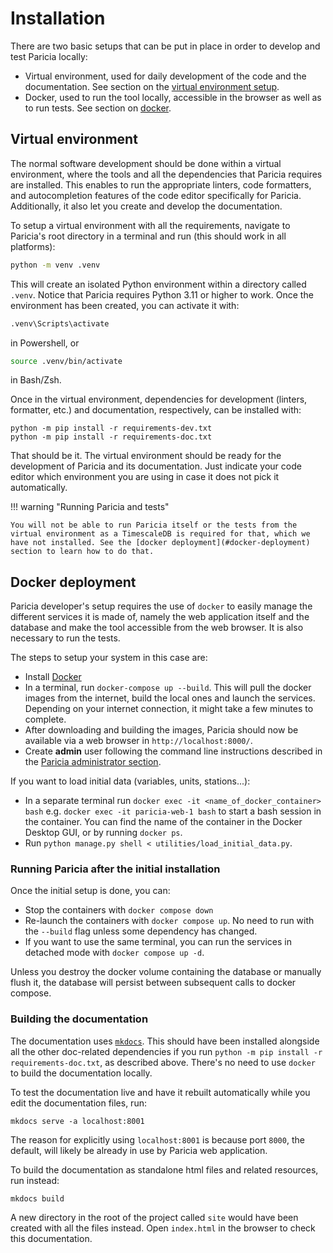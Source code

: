 # Installation

There are two basic setups that can be put in place in order to develop and test Paricia locally:

- Virtual environment, used for daily development of the code and the documentation. See section on the [virtual environment setup](#virtual-environment).
- Docker, used to run the tool locally, accessible in the browser as well as to run tests. See section on [docker](#docker-deployment).

## Virtual environment

The normal software development should be done within a virtual environment, where the tools and all the dependencies that Paricia requires are installed. This enables to run the appropriate linters, code formatters, and autocompletion features of the code editor specifically for Paricia. Additionally, it also let you create and develop the documentation.

To setup a virtual environment with all the requirements, navigate to Paricia's root directory in a terminal and run (this should work in all platforms):

```bash
python -m venv .venv
```

This will create an isolated Python environment within a directory called `.venv`. Notice that Paricia requires Python 3.11 or higher to work. Once the environment has been created, you can activate it with:

```ps
.venv\Scripts\activate
```

in Powershell, or

```bash
source .venv/bin/activate
```

in Bash/Zsh.

Once in the virtual environment, dependencies for development (linters, formatter, etc.) and documentation, respectively, can be installed with:

```
python -m pip install -r requirements-dev.txt
python -m pip install -r requirements-doc.txt
```

That should be it. The virtual environment should be ready for the development of Paricia and its documentation. Just indicate your code editor which environment you are using in case it does not pick it automatically.

!!! warning "Running Paricia and tests"

    You will not be able to run Paricia itself or the tests from the virtual environment as a TimescaleDB is required for that, which we have not installed. See the [docker deployment](#docker-deployment) section to learn how to do that.

## Docker deployment

Paricia developer's setup requires the use of `docker` to easily manage the different services it is made of, namely the web application itself and the database and make the tool accessible from the web browser. It is also necessary to run the tests.

The steps to setup your system in this case are:

- Install [Docker](https://www.docker.com/)
- In a terminal, run `docker-compose up --build`. This will pull the docker images from the internet, build the local ones and launch the services. Depending on your internet connection, it might take a few minutes to complete.
- After downloading and building the images, Paricia should now be available via a web browser in `http://localhost:8000/`.
- Create **admin** user following the command line instructions described in the [Paricia administrator section](./admin.md#paricia-administrator).

If you want to load initial data (variables, units, stations...):

- In a separate terminal run `docker exec -it <name_of_docker_container> bash` e.g. `docker exec -it paricia-web-1 bash` to start a bash session in the container. You can find the name of the container in the Docker Desktop GUI, or by running `docker ps`.
- Run `python manage.py shell < utilities/load_initial_data.py`.

### Running Paricia after the initial installation

Once the initial setup is done, you can:

- Stop the containers with `docker compose down`
- Re-launch the containers with `docker compose up`. No need to run with the `--build` flag unless some dependency has changed.
- If you want to use the same terminal, you can run the services in detached mode with `docker compose up -d`.

Unless you destroy the docker volume containing the database or manually flush it, the database will persist between subsequent calls to docker compose.

### Building the documentation

The documentation uses [`mkdocs`](https://www.mkdocs.org/). This should have been installed alongside all the other doc-related dependencies if you run `python -m pip install -r requirements-doc.txt`, as described above. There's no need to use `docker` to build the documentation locally.

To test the documentation live and have it rebuilt automatically while you edit the documentation files, run:

```
mkdocs serve -a localhost:8001
```

The reason for explicitly using `localhost:8001` is because port `8000`, the default, will likely be already in use by Paricia web application.

To build the documentation as standalone html files and related resources, run instead:

```
mkdocs build
```

A new directory in the root of the project called `site` would have been created with all the files instead. Open `index.html` in the browser to check this documentation.
